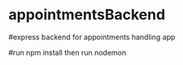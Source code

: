 # appointmentsBackend

#express backend for appointments handling app


#run npm install then run nodemon
